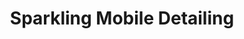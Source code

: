 ---
title: "Sparkling Mobile Detailing"
url: /albuquerque/sparkling-mobile-detailing/
shop: Autowerkstatt
---